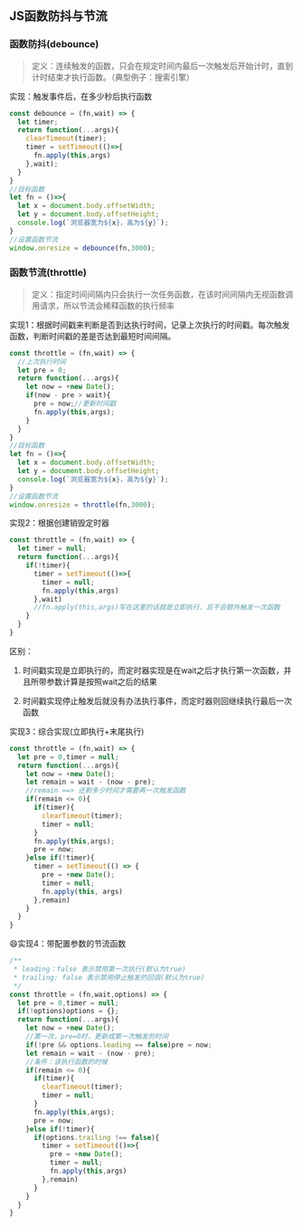 <!-- 函数防抖与节流.md -->
## JS函数防抖与节流
### 函数防抖(debounce)
>定义：连续触发的函数，只会在规定时间内最后一次触发后开始计时，直到计时结束才执行函数。（典型例子：搜索引擎）

实现：触发事件后，在多少秒后执行函数
```js
const debounce = (fn,wait) => {
  let timer;
  return function(...args){
    clearTimeout(timer);
    timer = setTimeout(()=>{
      fn.apply(this,args)
    },wait);
  }
}
//目标函数
let fn = ()=>{
  let x = document.body.offsetWidth;
  let y = document.body.offsetHeight;
  console.log(`浏览器宽为${x}，高为${y}`);
}
//设置函数节流
window.onresize = debounce(fn,3000);
```

### 函数节流(throttle)
>定义：指定时间间隔内只会执行一次任务函数，在该时间间隔内无视函数调用请求，所以节流会稀释函数的执行频率

实现1：根据时间戳来判断是否到达执行时间，记录上次执行的时间戳。每次触发函数，判断时间戳的差是否达到最短时间间隔。
```js
const throttle = (fn,wait) => {
  //上次执行时间
  let pre = 0;
  return function(...args){
    let now = +new Date();
    if(now - pre > wait){
      pre = now;//更新时间戳
      fn.apply(this,args);
    }
  }
}
//目标函数
let fn = ()=>{
  let x = document.body.offsetWidth;
  let y = document.body.offsetHeight;
  console.log(`浏览器宽为${x}，高为${y}`);
}
//设置函数节流
window.onresize = throttle(fn,3000);
```
实现2：根据创建销毁定时器
```js
const throttle = (fn,wait) => {
  let timer = null;
  return function(...args){
    if(!timer){
      timer = setTimeout(()=>{
        timer = null;
        fn.apply(this,args)
      },wait)
      //fn.apply(this,args)写在这里的话就是立即执行，且不会额外触发一次函数
    }
  }
}
```
区别：

1. 时间戳实现是立即执行的，而定时器实现是在wait之后才执行第一次函数，并且所带参数计算是按照wait之后的结果

2. 时间戳实现停止触发后就没有办法执行事件，而定时器则回继续执行最后一次函数

实现3：综合实现(立即执行+末尾执行)
```js
const throttle = (fn,wait) => {
  let pre = 0,timer = null;
  return function(...args){
    let now = +new Date();
    let remain = wait - (now - pre);
    //remain ==> 还剩多少时间才需要再一次触发函数
    if(remain <= 0){
      if(timer){
        clearTimeout(timer);
        timer = null;
      }
      fn.apply(this,args);
      pre = now;
    }else if(!timer){
      timer = setTimeout(() => {
        pre = +new Date();
        timer = null;
        fn.apply(this, args)
      },remain)
    }
  }
}
```
:smile:实现4：带配置参数的节流函数
```js
/**
 * leading：false 表示禁用第一次执行(默认为true)
 * trailing: false 表示禁用停止触发的回调(默认为true)
 */
const throttle = (fn,wait,options) => {
  let pre = 0,timer = null;
  if(!options)options = {};
  return function(...args){
    let now = +new Date();
    //第一次，pre=0时，更新成第一次触发的时间
    if(!pre && options.leading == false)pre = now;
    let remain = wait - (now - pre);
    //条件：该执行函数的时候
    if(remain <= 0){
      if(timer){
        clearTimeout(timer);
        timer = null;
      }
      fn.apply(this,args);
      pre = now;
    }else if(!timer){
      if(options.trailing !== false){
        timer = setTimeout(()=>{
          pre = +new Date();
          timer = null;
          fn.apply(this,args)
        },remain)
      }
    }
  }
}
```

